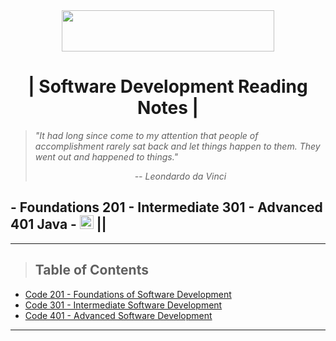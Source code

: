 <div align="center">
  <img src="https://members-csforall.imgix.net/members/logos/code-fellows-logo-horizontal-2-color-black.png" width="340" height="66">
</div>  

<h1 align="center"><b>| Software Development Reading Notes |</b></h1>

> *"It had long since come to my attention that people of accomplishment rarely sat back and let things happen to them. They went out and happened to things."*
>
> <p align="center"><i> -- Leondardo da Vinci</i></p>

## - Foundations 201 - Intermediate 301 - Advanced 401 Java - <img src="https://www.svgrepo.com/show/184143/java.svg"  width="22" height="22"> ||

---

> ## Table of Contents

- [Code 201 - Foundations of Software Development](/201.md)
- [Code 301 - Intermediate Software Development](/301.md)
- [Code 401 - Advanced Software Development](/401.md)

---
